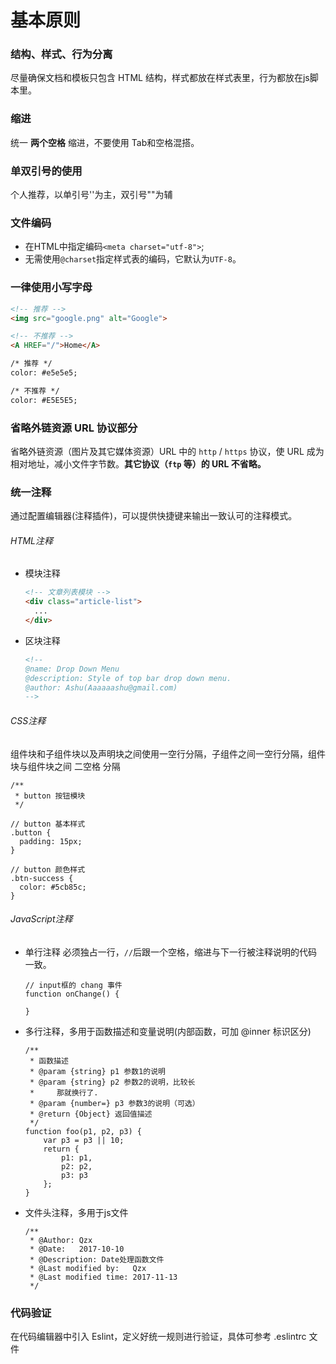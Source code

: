 # 基本原则

### 结构、样式、行为分离
尽量确保文档和模板只包含 HTML 结构，样式都放在样式表里，行为都放在js脚本里。

### 缩进
统一 **两个空格** 缩进，不要使用 Tab和空格混搭。

### 单双引号的使用
个人推荐，以单引号''为主，双引号""为辅

### 文件编码
- 在HTML中指定编码`<meta charset="utf-8">`;
- 无需使用`@charset`指定样式表的编码，它默认为`UTF-8`。

### 一律使用小写字母

```html
<!-- 推荐 -->
<img src="google.png" alt="Google">

<!-- 不推荐 -->
<A HREF="/">Home</A>
```

```html
/* 推荐 */
color: #e5e5e5;

/* 不推荐 */
color: #E5E5E5;
```

### 省略外链资源 URL 协议部分
省略外链资源（图片及其它媒体资源）URL 中的 `http` / `https` 协议，使 URL 成为相对地址，减小文件字节数。**其它协议（`ftp` 等）的 URL 不省略。**

### 统一注释
通过配置编辑器(注释插件)，可以提供快捷键来输出一致认可的注释模式。
###### HTML注释
- 模块注释
  ```html
  <!-- 文章列表模块 -->
  <div class="article-list">
    ...
  </div>
  ```
- 区块注释
  ```html
  <!--
  @name: Drop Down Menu
  @description: Style of top bar drop down menu.
  @author: Ashu(Aaaaaashu@gmail.com)
  -->
  ```
###### CSS注释
组件块和子组件块以及声明块之间使用一空行分隔，子组件之间一空行分隔，组件块与组件块之间 二空格 分隔

```
/**
 * button 按钮模块
 */

// button 基本样式
.button {
  padding: 15px;
}

// button 颜色样式
.btn-success {
  color: #5cb85c;
}

```
###### JavaScript注释
- 单行注释
必须独占一行，`//`后跟一个空格，缩进与下一行被注释说明的代码一致。

  ```
  // input框的 chang 事件
  function onChange() {

  }
  ```
- 多行注释，多用于函数描述和变量说明(内部函数，可加 @inner 标识区分)

  ```
  /**
   * 函数描述
   * @param {string} p1 参数1的说明
   * @param {string} p2 参数2的说明，比较长
   *     那就换行了.
   * @param {number=} p3 参数3的说明（可选）
   * @return {Object} 返回值描述
   */
  function foo(p1, p2, p3) {
      var p3 = p3 || 10;
      return {
          p1: p1,
          p2: p2,
          p3: p3
      };
  }
  ```
- 文件头注释，多用于js文件

  ```
  /**
   * @Author: Qzx
   * @Date:   2017-10-10
   * @Description: Date处理函数文件
   * @Last modified by:   Qzx
   * @Last modified time: 2017-11-13
   */
  ```
### 代码验证
在代码编辑器中引入 Eslint，定义好统一规则进行验证，具体可参考 .eslintrc 文件
